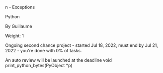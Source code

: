 
n - Exceptions

Python

 By Guillaume

 Weight: 1

 Ongoing second chance project - started Jul 18, 2022, must end by Jul 21, 2022 - you're done with 0% of tasks.

 An auto review will be launched at the deadline
void print_python_bytes(PyObject *p)

